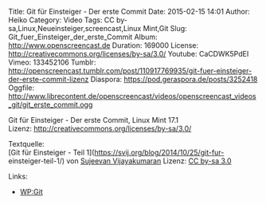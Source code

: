 Title: Git für Einsteiger - Der erste Commit
Date: 2015-02-15 14:01
Author: Heiko
Category: Video
Tags: CC by-sa,Linux,Neueinsteiger,screencast,Linux Mint,Git
Slug: Git_fuer_Einsteiger_der_erste_Commit
Album: http://www.openscreencast.de
Duration: 169000
License: http://creativecommons.org/licenses/by-sa/3.0/
Youtube: CaCDWK5PdEI
Vimeo: 133452106
Tumblr: http://openscreencast.tumblr.com/post/110917769935/git-fuer-einsteiger-der-erste-commit-lizenz
Diaspora: https://pod.geraspora.de/posts/3252418
Oggfile: http://www.librecontent.de/openscreencast/videos/openscreencast_videos_git/git_erste_commit.ogg

Git für Einsteiger - Der erste Commit, Linux Mint 17.1  
Lizenz: <http://creativecommons.org/licenses/by-sa/3.0/>  
  
Textquelle:  
[Git für Einsteiger - Teil 1](https://svij.org/blog/2014/10/25/git-fur-
einsteiger-teil-1/) von [Sujeevan Vijayakumaran](http://svij.org/) Lizenz: [CC
by-sa 3.0](http://creativecommons.org/licenses/by-sa/3.0/)

Links:

  * [WP:Git](http://de.wikipedia.org/wiki/Git "Link zu wikipedia.org/" )

